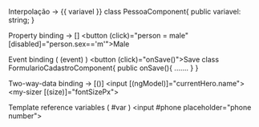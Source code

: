 Interpolação     -> {{ variavel }}
class  PessoaComponent{
    public variavel: string;
}



Property binding -> []
	<button (click)="person = male" [disabled]="person.sex=='m'">Male</button>

Event binding ( (event) )
	<button (click)="onSave()">Save</button>
class FormularioCadastroComponent{
    public onSave(){
        .......
    }
}

Two-way-data binding -> [()]
	<input [(ngModel)]="currentHero.name">
	<my-sizer [(size)]="fontSizePx"></my-sizer>


Template reference variables ( #var )
	<input #phone placeholder="phone number">

